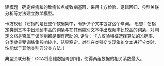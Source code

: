 建模题：确定疾病和的致病位点或致病基因，采用卡方检验、逻辑回归、典型关联分析等方法建立数学模型。

卡方校验（它指的是在整个数据集中，有多少个文本包含这个单词。 
思想：在指定类别文本中出现频率高的词条与在其他类别文本中出现频率比较高的词条，对判定文档是否属于该类别都是很有帮助的. 
评价：卡方校验特征选择算法的准确率、分类效果受训练集影响较小，结果稳定。对存在类别交叉现象的文本进行分类时，性能优于其他类别的分类方法。）

典型关联分析：CCA将高维数据降到1维，使得两组数据的相关系数最大。

